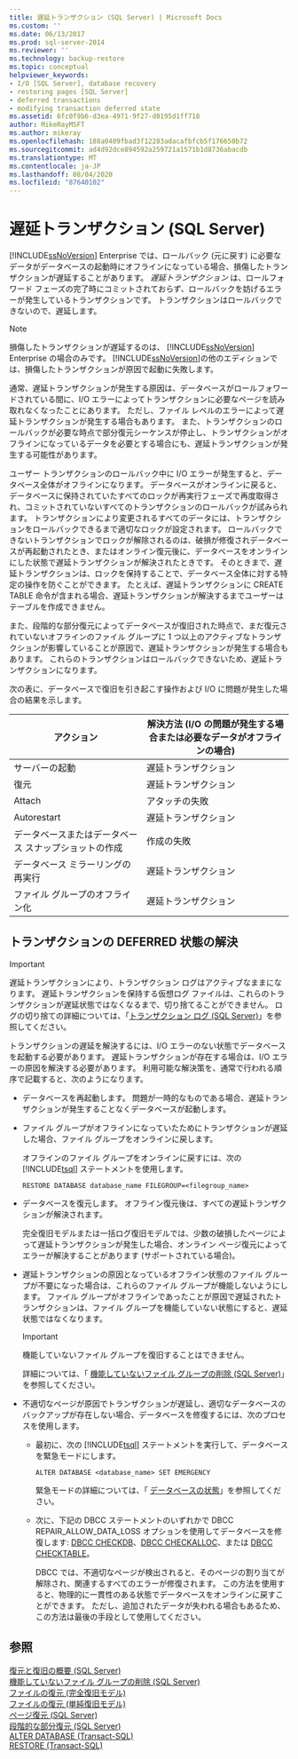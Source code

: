 ```yaml
---
title: 遅延トランザクション (SQL Server) | Microsoft Docs
ms.custom: ''
ms.date: 06/13/2017
ms.prod: sql-server-2014
ms.reviewer: ''
ms.technology: backup-restore
ms.topic: conceptual
helpviewer_keywords:
- I/O [SQL Server], database recovery
- restoring pages [SQL Server]
- deferred transactions
- modifying transaction deferred state
ms.assetid: 6fc0f9b6-d3ea-4971-9f27-d0195d1ff718
author: MikeRayMSFT
ms.author: mikeray
ms.openlocfilehash: 188a0409fbad3f12283adacafbfcb5f176650b72
ms.sourcegitcommit: ad4d92dce894592a259721a1571b1d8736abacdb
ms.translationtype: MT
ms.contentlocale: ja-JP
ms.lasthandoff: 08/04/2020
ms.locfileid: "87640102"
---
```

# <a name="deferred-transactions-sql-server"></a>遅延トランザクション (SQL Server)
  [!INCLUDE[ssNoVersion](../../includes/ssnoversion-md.md)] Enterprise では、ロールバック (元に戻す) に必要なデータがデータベースの起動時にオフラインになっている場合、損傷したトランザクションが遅延することがあります。 *遅延トランザクション* は、ロールフォワード フェーズの完了時にコミットされておらず、ロールバックを妨げるエラーが発生しているトランザクションです。 トランザクションはロールバックできないので、遅延します。  
  
> [!NOTE]  
>  損傷したトランザクションが遅延するのは、 [!INCLUDE[ssNoVersion](../../includes/ssnoversion-md.md)] Enterprise の場合のみです。 [!INCLUDE[ssNoVersion](../../includes/ssnoversion-md.md)]の他のエディションでは、損傷したトランザクションが原因で起動に失敗します。  
  
 通常、遅延トランザクションが発生する原因は、データベースがロールフォワードされている間に、I/O エラーによってトランザクションに必要なページを読み取れなくなったことにあります。 ただし、ファイル レベルのエラーによって遅延トランザクションが発生する場合もあります。 また、トランザクションのロールバックが必要な時点で部分復元シーケンスが停止し、トランザクションがオフラインになっているデータを必要とする場合にも、遅延トランザクションが発生する可能性があります。  
  
 ユーザー トランザクションのロールバック中に I/O エラーが発生すると、データベース全体がオフラインになります。 データベースがオンラインに戻ると、データベースに保持されていたすべてのロックが再実行フェーズで再度取得され、コミットされていないすべてのトランザクションのロールバックが試みられます。 トランザクションにより変更されるすべてのデータには、トランザクションをロールバックできるまで適切なロックが設定されます。 ロールバックできないトランザクションでロックが解除されるのは、破損が修復されデータベースが再起動されたとき、またはオンライン復元後に、データベースをオンラインにした状態で遅延トランザクションが解決されたときです。 そのときまで、遅延トランザクションは、ロックを保持することで、データベース全体に対する特定の操作を防ぐことができます。 たとえば、遅延トランザクションに CREATE TABLE 命令が含まれる場合、遅延トランザクションが解決するまでユーザーはテーブルを作成できません。  
  
 また、段階的な部分復元によってデータベースが復旧された時点で、まだ復元されていないオフラインのファイル グループに 1 つ以上のアクティブなトランザクションが影響していることが原因で、遅延トランザクションが発生する場合もあります。 これらのトランザクションはロールバックできないため、遅延トランザクションになります。  
  
 次の表に、データベースで復旧を引き起こす操作および I/O に問題が発生した場合の結果を示します。  
  
|アクション|解決方法 (I/O の問題が発生する場合または必要なデータがオフラインの場合)|  
|------------|-----------------------------------------------------------------------|  
|サーバーの起動|遅延トランザクション|  
|復元|遅延トランザクション|  
|Attach|アタッチの失敗|  
|Autorestart|遅延トランザクション|  
|データベースまたはデータベース スナップショットの作成|作成の失敗|  
|データベース ミラーリングの再実行|遅延トランザクション|  
|ファイル グループのオフライン化|遅延トランザクション|  
  
## <a name="moving-a-transaction-out-of-the-deferred-state"></a>トランザクションの DEFERRED 状態の解決  
  
> [!IMPORTANT]  
>  遅延トランザクションにより、トランザクション ログはアクティブなままになります。 遅延トランザクションを保持する仮想ログ ファイルは、これらのトランザクションが遅延状態ではなくなるまで、切り捨てることができません。 ログの切り捨ての詳細については、「[トランザクション ログ &#40;SQL Server&#41;](../logs/the-transaction-log-sql-server.md)」を参照してください。  
  
 トランザクションの遅延を解決するには、I/O エラーのない状態でデータベースを起動する必要があります。 遅延トランザクションが存在する場合は、I/O エラーの原因を解決する必要があります。 利用可能な解決策を、通常で行われる順序で記載すると、次のようになります。  
  
-   データベースを再起動します。 問題が一時的なものである場合、遅延トランザクションが発生することなくデータベースが起動します。  
  
-   ファイル グループがオフラインになっていたためにトランザクションが遅延した場合、ファイル グループをオンラインに戻します。  
  
     オフラインのファイル グループをオンラインに戻すには、次の [!INCLUDE[tsql](../../includes/tsql-md.md)] ステートメントを使用します。  
  
    ```  
    RESTORE DATABASE database_name FILEGROUP=<filegroup_name>  
    ```  
  
-   データベースを復元します。 オフライン復元後は、すべての遅延トランザクションが解決されます。  
  
     完全復旧モデルまたは一括ログ復旧モデルでは、少数の破損したページによって遅延トランザクションが発生した場合、オンライン ページ復元によってエラーが解決することがあります (サポートされている場合)。  
  
-   遅延トランザクションの原因となっているオフライン状態のファイル グループが不要になった場合は、これらのファイル グループが機能しないようにします。 ファイル グループがオフラインであったことが原因で遅延されたトランザクションは、ファイル グループを機能していない状態にすると、遅延状態ではなくなります。  
  
    > [!IMPORTANT]  
    >  機能していないファイル グループを復旧することはできません。  
  
     詳細については、「 [機能していないファイル グループの削除 &#40;SQL Server&#41;](remove-defunct-filegroups-sql-server.md)」を参照してください。  
  
-   不適切なページが原因でトランザクションが遅延し、適切なデータベースのバックアップが存在しない場合、データベースを修復するには、次のプロセスを使用します。  
  
    -   最初に、次の [!INCLUDE[tsql](../../includes/tsql-md.md)] ステートメントを実行して、データベースを緊急モードにします。  
  
        ```  
        ALTER DATABASE <database_name> SET EMERGENCY  
        ```  
  
         緊急モードの詳細については、「 [データベースの状態](../databases/database-states.md)」を参照してください。  
  
    -   次に、下記の DBCC ステートメントのいずれかで DBCC REPAIR_ALLOW_DATA_LOSS オプションを使用してデータベースを修復します: [DBCC CHECKDB](/sql/t-sql/database-console-commands/dbcc-checkdb-transact-sql)、[DBCC CHECKALLOC](/sql/t-sql/database-console-commands/dbcc-checkalloc-transact-sql)、または [DBCC CHECKTABLE](/sql/t-sql/database-console-commands/dbcc-checktable-transact-sql)。  
  
         DBCC では、不適切なページが検出されると、そのページの割り当てが解除され、関連するすべてのエラーが修復されます。 この方法を使用すると、物理的に一貫性のある状態でデータベースをオンラインに戻すことができます。 ただし、追加されたデータが失われる場合もあるため、この方法は最後の手段として使用してください。  
  
## <a name="see-also"></a>参照  
 [復元と復旧の概要 &#40;SQL Server&#41;](restore-and-recovery-overview-sql-server.md)   
 [機能していないファイル グループの削除 &#40;SQL Server&#41;](remove-defunct-filegroups-sql-server.md)   
 [ファイルの復元 &#40;完全復旧モデル&#41;](file-restores-full-recovery-model.md)   
 [ファイルの復元 &#40;単純復旧モデル&#41;](file-restores-simple-recovery-model.md)   
 [ページ復元 &#40;SQL Server&#41;](restore-pages-sql-server.md)   
 [段階的な部分復元 &#40;SQL Server&#41;](piecemeal-restores-sql-server.md)   
 [ALTER DATABASE &#40;Transact-SQL&#41;](/sql/t-sql/statements/alter-database-transact-sql)   
 [RESTORE &#40;Transact-SQL&#41;](/sql/t-sql/statements/restore-statements-transact-sql)  
  
  
